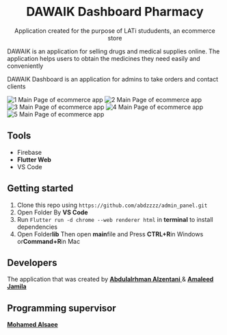 <h1 align="center">
<br>
  
<br>
<br>
DAWAIK  Dashboard Pharmacy 
</h1>

<p align="center">
Application created for the purpose of LATi stududents, an ecommerce store
</p>
<p>
 DAWAIK is an application for selling drugs and medical supplies online. The application helps users to obtain the medicines they need easily and conveniently

DAWAIK Dashboard is an application for admins to take orders and contact clients
</p>

![1 Main Page of ecommerce app](https://firebasestorage.googleapis.com/v0/b/prts-635dc.appspot.com/o/admin_panel%2F%D8%B5%D9%88%D8%B1%D8%A9%20%D9%88%D8%A7%D8%AA%D8%B3%D8%A7%D8%A8%20%D8%A8%D8%AA%D8%A7%D8%B1%D9%8A%D8%AE%202023-05-10%20%D9%81%D9%8A%2014.16.00.jpg?alt=media&token=e14d8d60-bd7c-4f4a-ad79-362a59795f4f)
![2 Main Page of ecommerce app](https://firebasestorage.googleapis.com/v0/b/prts-635dc.appspot.com/o/admin_panel%2F%D8%B5%D9%88%D8%B1%D8%A9%20%D9%88%D8%A7%D8%AA%D8%B3%D8%A7%D8%A8%20%D8%A8%D8%AA%D8%A7%D8%B1%D9%8A%D8%AE%202023-05-10%20%D9%81%D9%8A%2014.16.36.jpg?alt=media&token=8bd71f62-a179-4b7c-856c-4fa6276d8189)
![3 Main Page of ecommerce app](https://firebasestorage.googleapis.com/v0/b/prts-635dc.appspot.com/o/admin_panel%2F%D8%B5%D9%88%D8%B1%D8%A9%20%D9%88%D8%A7%D8%AA%D8%B3%D8%A7%D8%A8%20%D8%A8%D8%AA%D8%A7%D8%B1%D9%8A%D8%AE%202023-05-iii%D9%81%D9%8A%2014.16.36.jpg?alt=media&token=cbd71b37-bb63-4bd7-939a-7f96a599c24a)
![4 Main Page of ecommerce app](https://firebasestorage.googleapis.com/v0/b/prts-635dc.appspot.com/o/admin_panel%2F%E2%80%8F%E2%80%8F''%20-%20%D9%86%D8%B3%D8%AE%D8%A9.jpg?alt=media&token=9908fe42-217f-4521-808a-949a582df6ea)
![5 Main Page of ecommerce app](https://firebasestorage.googleapis.com/v0/b/prts-635dc.appspot.com/o/admin_panel%2F%E2%80%8F%E2%80%8F%D8%B5%D9%88%D8%B1%D8%A9%20%D9%88%D8%A7%D8%AA%D8%B3%D8%A7%D8%A8%20%D8%A8%D8%AA%D8%A7%D8%B1%D9%8A%D8%AE%202023-05-10%20%D9%81%D9%8A%2014.16.02%20-%20%D9%86%D8%B3%D8%AE%D8%A9.jpg?alt=media&token=f04352b3-af39-448a-aa6c-7f24c3456d2b)





## Tools
- Firebase
- **Flutter Web**
- VS Code

## Getting started

1. Clone this repo using `https://github.com/abdzzzz/admin_panel.git`
2. Open Folder By **VS Code**<br />
3. Run `Flutter run -d chrome --web renderer html` in **terminal** to install dependencies<br />
6. Open Folder**lib** Then open **main**file and Press **CTRL+R**in Windows or**Command+R**in Mac



## Developers
The application that was created by [**Abdulalrhman Alzentani** ](https://github.com/abdzzzz) &  [**Amaleed Jamila**](https://github.com/amaleedjamila)
## Programming supervisor
[**Mohamed Alsaee**](https://github.com/mohamed97alsaee)
